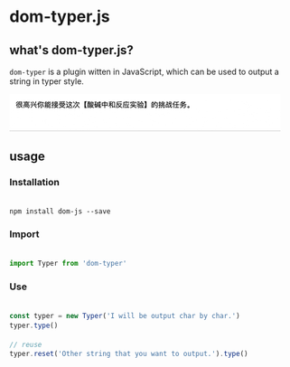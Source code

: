 # dom-typer.js

## what's dom-typer.js?

`dom-typer` is a plugin witten in JavaScript, which can be used to output a string in typer style. 

![](./static/base.gif)

## usage

### Installation

```

npm install dom-js --save

```

### Import

```javascript

import Typer from 'dom-typer'

```

### Use

```javascript

const typer = new Typer('I will be output char by char.')
typer.type()

// reuse
typer.reset('Other string that you want to output.').type()

```